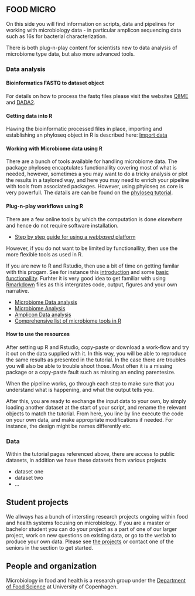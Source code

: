 ## FOOD MICRO

On this side you will find information on scripts, data and pipelines for working with microbiology data - in particular amplicon sequencing data such as 16s for bacterial characterization. 

There is both plug-n-play content for scientists new to data analysis of microbiome type data, but also more advanced tools. 

### Data analysis 

#### Bioinformatics FASTQ to dataset object

For details on how to process the fastq files please visit the websites [QIIME](http://qiime.org/) and [DADA2](https://benjjneb.github.io/dada2/tutorial.html/).

#### Getting data into R

Hawing the bioinformatic processed files in place, importing and establishing an phyloseq object in R is described here: [Import data](https://joey711.github.io/phyloseq/import-data.html)

#### Working with Microbiome data using R 

There are a bunch of tools available for handling microbiome data. The package phyloseq encaptulates functionallity covering most of what is needed, however, sometimes a you may want to do a tricky analysis or plot the results in a taylored way, and here you may need to enrich your pipeline with tools from associated packages. 
However, using phyloseq as core is very powerfull. The datails are can be found on the [phyloseq tutorial](https://joey711.github.io/phyloseq/index.html). 

#### Plug-n-play workflows using R

There are a few online tools by which the computation is done _elsewhere_ and hence do not require software installation.

- [Step by step guide for using a _webbased_ platform](https://github.com/jcame/MicrobiomeAnalyst_UCPH-FOOD)

However, if you do not want to be limited by functionallity, then use the more flexible tools as used in R. 

If you are new to R and Rstudio, then use a bit of time on getting familar with this progam. See for instance this [introduction](https://microucph.github.io/amplicon_data_analysis/html/Rstudio.html) and some [basic functionallity](https://microucph.github.io/amplicon_data_analysis/html/R.html). Furhter it is very good idea to get familiar with using [Rmarkdown](https://rmarkdown.rstudio.com/) files as this intergrates code, output, figures and your own narrative. 

- [Microbiome Data analysis](https://mortenarendt.github.io/MicrobiomeDataAnalysis/)
- [Microbiome Analysis](https://yanhui09.github.io/microbiome_analysis)
- [Amplicon Data analysis](https://microucph.github.io/amplicon_data_analysis/)
- [Comprehensive list of microbiome tools in R](https://microsud.github.io/Tools-Microbiome-Analysis/)

#### How to use the resources

After setting up R and Rstudio, copy-paste or download a work-flow and try it out on the data supplied with it. In this way, you will be able to reproduce the same results as presented in the tutorial. In the case there are troubles you will also be able to trouble shoot those. Most often it is a missing package or a copy-paste fault such as missing an ending parentesize. 

When the pipeline works, go through each step to make sure that you understand what is happening, and what the output tells you. 

After this, you are ready to exchange the input data to your own, by simply loading another dataset at the start of your script, and rename the relevant objects to match the tutorial. From here, you line by line execute the code on your own data, and make appropriate modifications if needed. For instance, the design might be names differently etc. 

### Data

Within the tutorial pages referenced above, there are access to public datasets, in addition we have these datasets from various projects

- dataset one
- dataset two 
- ...


## Student projects

We allways has a bunch of intersting research projects ongoing within food and health systems focusing on microbiology. If you are a master or bachelor student you can do your project as a part of one of our larger project, work on new questions on existing data, or go to the wetlab to produce your own data. Please see [the projects](https://food.ku.dk/english/research_at_food/research-by-section/microbiology-and-fermentation-research/) or contact one of the seniors in the section to get started.  

## People and organization

Microbiology in food and health is a research group under the [Department of Food Science](https://food.ku.dk/english/research_at_food/sections/microbiology/) at University of Copenhagen. 


